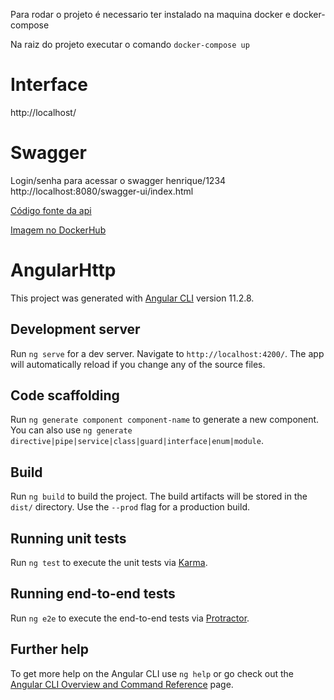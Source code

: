 Para rodar o projeto é necessario ter instalado na maquina docker e docker-compose

Na raiz do projeto executar o comando `docker-compose up`

# Interface
http://localhost/

# Swagger
Login/senha para acessar o swagger henrique/1234<br>
http://localhost:8080/swagger-ui/index.html

[Código fonte da api](https://github.com/henriquelbaron/cadastro-api)

[Imagem no DockerHub](https://hub.docker.com/r/henriquelbaron/cadastro-front-end)


# AngularHttp

This project was generated with [Angular CLI](https://github.com/angular/angular-cli) version 11.2.8.

## Development server

Run `ng serve` for a dev server. Navigate to `http://localhost:4200/`. The app will automatically reload if you change any of the source files.

## Code scaffolding

Run `ng generate component component-name` to generate a new component. You can also use `ng generate directive|pipe|service|class|guard|interface|enum|module`.

## Build

Run `ng build` to build the project. The build artifacts will be stored in the `dist/` directory. Use the `--prod` flag for a production build.

## Running unit tests

Run `ng test` to execute the unit tests via [Karma](https://karma-runner.github.io).

## Running end-to-end tests

Run `ng e2e` to execute the end-to-end tests via [Protractor](http://www.protractortest.org/).

## Further help

To get more help on the Angular CLI use `ng help` or go check out the [Angular CLI Overview and Command Reference](https://angular.io/cli) page.
